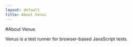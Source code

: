 ```yaml
---
layout: default
title: About Venus
---
```


#About Venus 

Venus is a test runner for browser-based JavaScript tests.
